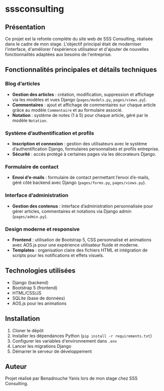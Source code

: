 # sssconsulting

## Présentation

Ce projet est la refonte complète du site web de SSS Consulting, réalisée dans le cadre de mon stage. L'objectif principal était de moderniser l'interface, d'améliorer l'expérience utilisateur et d'ajouter de nouvelles fonctionnalités adaptées aux besoins de l'entreprise.

## Fonctionnalités principales et détails techniques

### Blog d’articles
- **Gestion des articles** : création, modification, suppression et affichage via les modèles et vues Django (`pages/models.py`, `pages/views.py`).
- **Commentaires** : ajout et affichage de commentaires sur chaque article grâce au modèle `Commentaire` et au formulaire associé.
- **Notation** : système de notes (1 à 5) pour chaque article, géré par le modèle `Notation`.

### Système d’authentification et profils
- **Inscription et connexion** : gestion des utilisateurs avec le système d’authentification Django, formulaires personnalisés et profils entreprise.
- **Sécurité** : accès protégé à certaines pages via les décorateurs Django.

### Formulaire de contact
- **Envoi d’e-mails** : formulaire de contact permettant l’envoi d’e-mails, géré côté backend avec Django (`pages/forms.py`, `pages/views.py`).

### Interface d’administration
- **Gestion des contenus** : interface d’administration personnalisée pour gérer articles, commentaires et notations via Django admin (`pages/admin.py`).

### Design moderne et responsive
- **Frontend** : utilisation de Bootstrap 5, CSS personnalisé et animations avec AOS.js pour une expérience utilisateur fluide et moderne.
- **Templates** : organisation claire des fichiers HTML et intégration de scripts pour les notifications et effets visuels.

## Technologies utilisées

- Django (backend)
- Bootstrap 5 (frontend)
- HTML/CSS/JS
- SQLite (base de données)
- AOS.js pour les animations

## Installation

1. Cloner le dépôt
2. Installer les dépendances Python (`pip install -r requirements.txt`)
3. Configurer les variables d'environnement dans `.env`
4. Lancer les migrations Django
5. Démarrer le serveur de développement

## Auteur

Projet réalisé par Benadrouche Yanis lors de mon stage chez SSS Consulting.
